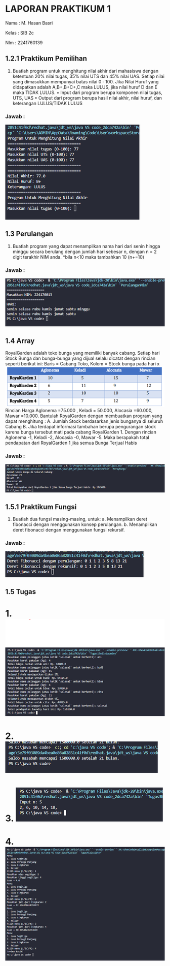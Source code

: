 # LAPORAN PRAKTIKUM 1

Nama  : M. Hasan Basri

Kelas : SIB 2c

NIm   : 2241760139

## 1.2.1 Praktikum Pemilihan
1. Buatlah program untuk menghitung nilai akhir dari mahasiswa dengan ketentuan 20% nilai 
tugas, 35% nilai UTS dan 45% nilai UAS. Setiap nilai yang dimasukkan mempunyai batas nilai 
0 ‐ 100. Jika Nilai Huruf yang didapatkan adalah A,B+,B+C+,C maka LULUS,  jika nilai huruf D dan E maka 
TIDAK LULUS.
• Input dari program berupa komponen nilai tugas, UTS, UAS
• Output dari program berupa hasil nilai akhir, nilai huruf, dan keterangan 
LULUS/TIDAK LULUS
### Jawab :
<img src="pemilihan.png">

## 1.3 Perulangan
1. Buatlah program yang dapat menampilkan nama hari dari senin hingga minggu secara 
berulang dengan jumlah hari sebesar n, dengan n = 2 digit terakhir NIM anda. 
*bila n<10 maka tambahkan 10 (n+=10)
### Jawab :
<img src="perulangan.png">

## 1.4 Array
RoyalGarden adalah toko bunga yang memiliki banyak cabang. Setiap hari Stock Bunga dan 
bunga-bunga yang dijual selalu dicatat dengan rincian seperti berikut ini:
Baris = Cabang Toko, Kolom = Stock bunga pada hari x
<img src="tabelarray.png">
Rincian Harga Aglonema =75.000 , Keladi = 50.000, Alocasia =60.000, Mawar =10.000. 
Bantulah RoyalGarden dengan membuatkan program yang dapat menghitung : 
A. Jumlah Stock berdasarkan jenis bunganya di seluruh Cabang
B. Jika terdapat informasi tambahan berupa pengurangan stock karena bunga tersebut 
mati pada cabang RoyalGarden 1. Dengan rincian Aglonema -1, Keladi -2, Alocasia -0, 
Mawar -5. Maka berapakah total pendapatan dari RoyalGarden 1 jika semua Bunga 
Terjual Habis

### Jawab : 
<img src="array.png">

## 1.5.1 Praktikum Fungsi
1. Buatlah dua fungsi masing-masing, untuk:
a. Menampilkan deret fibonacci dengan menggunakan konsep perulangan.
b. Menampilkan deret fibonacci dengan menggunakan fungsi rekursif.
### Jawab :
<img src="fungsi.png">

## 1.5 Tugas

# 1. <img src="tugas1.png">
# 2. <img src="tugas2.png">
# 3. <img src="tugas3.png">
# 4. <img src="tugas4.png">

